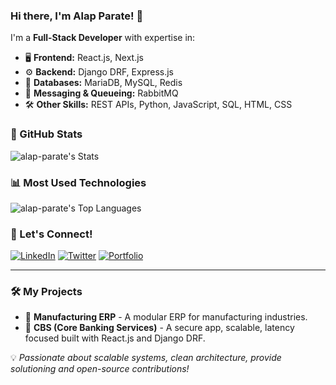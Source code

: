 ### Hi there, I'm Alap Parate! 👋

I'm a **Full-Stack Developer** with expertise in:

- 🖥 **Frontend:** React.js, Next.js
- ⚙ **Backend:** Django DRF, Express.js
- 🔗 **Databases:** MariaDB, MySQL, Redis
- 🚀 **Messaging & Queueing:** RabbitMQ
- 🛠 **Other Skills:** REST APIs, Python, JavaScript, SQL, HTML, CSS

### 🌟 GitHub Stats

![alap-parate's Stats](https://github-readme-stats.vercel.app/api?username=alap-parate&theme=gruvbox&show_icons=true&hide_border=true&count_private=true)

### 📊 Most Used Technologies

![alap-parate's Top Languages](https://github-readme-stats.vercel.app/api/top-langs/?username=alap-parate&theme=gruvbox&show_icons=true&hide_border=true&layout=compact)

### 🚀 Let's Connect!

[![LinkedIn](https://img.shields.io/badge/LinkedIn-0A66C2?style=for-the-badge&logo=linkedin&logoColor=white)](https://linkedin.com/in/alapparate)
[![Twitter](https://img.shields.io/badge/Twitter-1DA1F2?style=for-the-badge&logo=twitter&logoColor=white)](https://twitter.com/alapparate)
[![Portfolio](https://img.shields.io/badge/Portfolio-FF5722?style=for-the-badge&logo=google-chrome&logoColor=white)](https://yourportfolio.com)

---

### 🛠 My Projects

- 🔹 **Manufacturing ERP** - A modular ERP for manufacturing industries.
- 🔹 **CBS (Core Banking Services)** - A secure app, scalable, latency focused built with React.js and Django DRF.

💡 *Passionate about scalable systems, clean architecture, provide solutioning and open-source contributions!*
